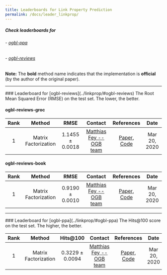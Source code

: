 ```yaml
---
title: Leaderboards for Link Property Prediction
permalink: /docs/leader_linkprop/
---
```


##### Check leaderboards for
###### - [ogbl-ppa](#ogbn-ppa)
###### - [ogbl-reviews](#ogbn-reviews)

**Note:** The **bold** method name indicates that the implementation is **official** (by the author of the original paper).

------

<a name="ogbl-reviews"/> 
### Leaderboard for [ogbl-reviews](../linkprop/#ogbl-reviews)
The Root Mean Squared Error (RMSE) on the test set. The lower, the better.

#### ogbl-reviews-groc

| Rank  | Method | RMSE | Contact | References | Date 
|:----:|:-----:|:------:|:-----:|:-----:|:-----:|
|  1  |  Matrix Factorization  | 1.1455 ± 0.0018   | [Matthias Fey -- OGB team](mailto:matthias.fey@tu-dortmund.de) | [Paper](https://datajobs.com/data-science-repo/Recommender-Systems-[Netflix].pdf), [Code](https://github.com/snap-stanford/ogb/tree/master/examples/linkproppred/reviews) | Mar 20, 2020 | 



#### ogbl-reviews-book

| Rank  | Method | RMSE | Contact | References | Date 
|:----:|:-----:|:------:|:-----:|:-----:|:-----:|
|  1  |  Matrix Factorization  | 0.9190 ± 0.0010   | [Matthias Fey -- OGB team](mailto:matthias.fey@tu-dortmund.de) | [Paper](https://datajobs.com/data-science-repo/Recommender-Systems-[Netflix].pdf), [Code](https://github.com/snap-stanford/ogb/tree/master/examples/linkproppred/reviews) | Mar 20, 2020 | 


-------

<a name="ogbl-ppa"/>
### Leaderboard for [ogbl-ppa](../linkprop/#ogbl-ppa)
The Hits@100 score on the test set. The higher, the better.

| Rank  | Method | Hits@100 | Contact | References | Date 
|:----:|:-----:|:------:|:-----:|:-----:|:-----:|
|  1  |  Matrix Factorization  | 0.3229 ± 0.0094   | [Matthias Fey -- OGB team](mailto:matthias.fey@tu-dortmund.de) | [Paper](https://datajobs.com/data-science-repo/Recommender-Systems-[Netflix].pdf), [Code](https://github.com/snap-stanford/ogb/tree/master/examples/linkproppred/ppa) | Mar 20, 2020 | 

